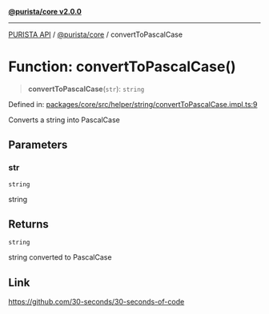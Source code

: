 [**@purista/core v2.0.0**](../README.md)

***

[PURISTA API](../../../packages.md) / [@purista/core](../README.md) / convertToPascalCase

# Function: convertToPascalCase()

> **convertToPascalCase**(`str`): `string`

Defined in: [packages/core/src/helper/string/convertToPascalCase.impl.ts:9](https://github.com/puristajs/purista/blob/master/packages/core/src/helper/string/convertToPascalCase.impl.ts#L9)

Converts a string into PascalCase

## Parameters

### str

`string`

string

## Returns

`string`

string converted to PascalCase

## Link

https://github.com/30-seconds/30-seconds-of-code
